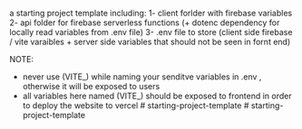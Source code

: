 a starting project template including:
1- client forlder with firebase variables
2- api folder for firebase serverless functions (+ dotenc dependency for locally read variables from .env file)
3- .env file to store (client side firebase / vite varaibles + server side variables that should not be seen in fornt end)

NOTE:

- never use (VITE\_) while naming your senditve variables in .env , otherwise it will be exposed to users
- all variables here named (VITE\_) should be exposed to frontend in order to deploy the website to vercel
#   s t a r t i n g - p r o j e c t - t e m p l a t e  
 #   s t a r t i n g - p r o j e c t - t e m p l a t e  
 